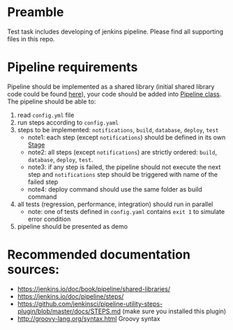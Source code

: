 # Preamble
Test task includes developing of jenkins pipeline. Please find all supporting files in this repo.

# Pipeline requirements

Pipeline should be implemented as a shared library (initial shared library code could be found [here](https://github.com/Brialius/test-pipeline-library)), your code should be added into [Pipeline class](https://github.com/Brialius/test-pipeline-library/blob/master/src/com/example/Pipeline.groovy). 
The pipeline should be able to:

1. read `config.yml` file
2. run steps according to `config.yaml`
3. steps to be implemented: `notifications`, `build`, `database`, `deploy`, `test`
    * note1: each step (except `notifications`) should be defined in its own [Stage](https://jenkins.io/doc/pipeline/steps/pipeline-stage-step/)
    * note2: all steps (except `notifications`) are strictly ordered: `build`, `database`, `deploy`, `test`.
    * note3: if any step is failed, the pipeline should not execute the next step and `notifications` step should be triggered with name of the failed step
    * note4: deploy command should use the same folder as build command
5. all tests (regression, performance, integration) should run in parallel
    * note: one of tests defined in `config.yaml` contains `exit 1` to simulate error condition
6. pipeline should be presented as demo

# Recommended documentation sources:

* https://jenkins.io/doc/book/pipeline/shared-libraries/
* https://jenkins.io/doc/pipeline/steps/ 
* https://github.com/jenkinsci/pipeline-utility-steps-plugin/blob/master/docs/STEPS.md (make sure you installed this plugin)
* http://groovy-lang.org/syntax.html Groovy syntax
